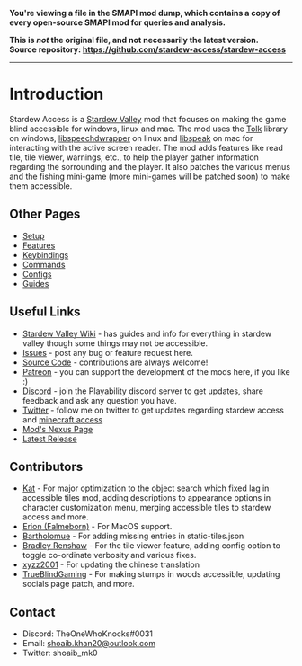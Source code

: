 **You're viewing a file in the SMAPI mod dump, which contains a copy of every open-source SMAPI mod
for queries and analysis.**

**This is _not_ the original file, and not necessarily the latest version.**  
**Source repository: https://github.com/stardew-access/stardew-access**

----

# Introduction

Stardew Access is a [Stardew Valley](https://stardewvalley.net/) mod that focuses on making the game blind accessible for windows, linux and mac.
The mod uses the [Tolk](https://github.com/ndarilek/tolk) library on windows, [libspeechdwrapper](https://github.com/khanshoaib3/libspeechdwrapper) on linux and [libspeak](https://github.com/Flameborn/libspeak) on mac for interacting with the active screen reader.
The mod adds features like read tile, tile viewer, warnings, etc., to help the player gather information regarding the sorrounding and the player.
It also patches the various menus and the fishing mini-game (more mini-games will be patched soon) to make them accessible.

## Other Pages

- [Setup](setup.md)
- [Features](features.md)
- [Keybindings](keybindings.md)
- [Commands](commands.md)
- [Configs](config.md)
- [Guides](guides.md)

## Useful Links

- [Stardew Valley Wiki](https://stardewvalleywiki.com/Stardew_Valley_Wiki) - has guides and info for everything in stardew valley though some things may not be accessible.
- [Issues](https://github.com/khanshoaib3/stardew-access/issues) - post any bug or feature request here.
- [Source Code](https://github.com/khanshoaib3/stardew-access) - contributions are always welcome!
- [Patreon](https://www.patreon.com/shoaibkhan) - you can support the development of the mods here, if you like :)
- [Discord](https://discord.gg/yQjjsDqWQX) - join the Playability discord server to get updates, share feedback and ask any question you have.
- [Twitter](https://twitter.com/shoaib_mk0) - follow me on twitter to get updates regarding stardew access and [minecraft access](https://github.com/khanshoaib3/minecraft-access)
- [Mod's Nexus Page](https://www.nexusmods.com/stardewvalley/mods/16205)
- [Latest Release](https://github.com/khanshoaib3/stardew-access/releases/latest)

## Contributors

- [Kat](https://github.com/khanshoaib3/stardew-access/issues?q=is%3Apr+author%3Aconundrum9999) - For major optimization to the object search which fixed lag in accessible tiles mod, adding descriptions to appearance options in character customization menu, merging accessible tiles to stardew access and more.
- [Erion (Falmeborn)](https://github.com/khanshoaib3/stardew-access/issues?q=is%3Apr+author%3AFlameborn) - For MacOS support.
- [Bartholomue](https://github.com/khanshoaib3/stardew-access/pulls?q=is%3Apr+author%3ABartholomue) - For adding missing entries in static-tiles.json
- [Bradley Renshaw](https://github.com/khanshoaib3/stardew-access/pulls?q=is%3Apr+author%3Abradjrenshaw) - For the tile viewer feature, adding config option to toggle co-ordinate verbosity and various fixes.
- [xyzz2001](https://github.com/khanshoaib3/stardew-access/pulls?q=is%3Apr+author%3Axyzz2001) - For updating the chinese translation
- [TrueBlindGaming](https://github.com/khanshoaib3/stardew-access/pulls?q=is%3Apr+author%3ATrueBlindGaming) - For making stumps in woods accessible, updating socials page patch, and more.

## Contact

- Discord: TheOneWhoKnocks#0031
- Email: shoaib.khan20@outlook.com
- Twitter: shoaib_mk0
